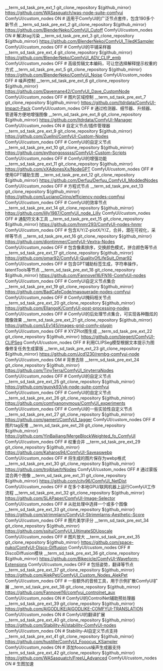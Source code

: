 __term_sd_task_pre_ext_1 git_clone_repository ${github_mirror} https://github.com/WASasquatch/was-node-suite-comfyui ComfyUI/custom_nodes ON # 适用于ComfyUI的广泛节点套件，包含190多个新节点
__term_sd_task_pre_ext_2 git_clone_repository ${github_mirror} https://github.com/BlenderNeko/ComfyUI_Cutoff ComfyUI/custom_nodes ON # 解决tag污染
__term_sd_task_pre_ext_3 git_clone_repository ${github_mirror} https://github.com/BlenderNeko/ComfyUI_TiledKSampler ComfyUI/custom_nodes OFF # ComfyUI的平铺采样器
__term_sd_task_pre_ext_4 git_clone_repository ${github_mirror} https://github.com/BlenderNeko/ComfyUI_ADV_CLIP_emb ComfyUI/custom_nodes OFF # 高级剪辑文本编码，可让您选择解释提示权重的方式
__term_sd_task_pre_ext_5 git_clone_repository ${github_mirror} https://github.com/BlenderNeko/ComfyUI_Noise ComfyUI/custom_nodes OFF # 噪声控制
__term_sd_task_pre_ext_6 git_clone_repository ${github_mirror} https://github.com/Davemane42/ComfyUI_Dave_CustomNode ComfyUI/custom_nodes OFF # 图片区域控制
__term_sd_task_pre_ext_7 git_clone_repository ${github_mirror} https://github.com/ltdrdata/ComfyUI-Impact-Pack ComfyUI/custom_nodes OFF # 通过检测器、细节器、升频器、管道等方便地增强图像
__term_sd_task_pre_ext_8 git_clone_repository ${github_mirror} https://github.com/ltdrdata/ComfyUI-Manager ComfyUI/custom_nodes ON # 自定义节点/插件管理器
__term_sd_task_pre_ext_9 git_clone_repository ${github_mirror} https://github.com/Zuellni/ComfyUI-Custom-Nodes ComfyUI/custom_nodes OFF # ComfyUI的自定义节点
__term_sd_task_pre_ext_10 git_clone_repository ${github_mirror} https://github.com/pythongosssss/ComfyUI-Custom-Scripts ComfyUI/custom_nodes OFF # ComfyUI的增强功能
__term_sd_task_pre_ext_11 git_clone_repository ${github_mirror} https://github.com/xXAdonesXx/NodeGPT ComfyUI/custom_nodes OFF # 使用GPT辅助生图
__term_sd_task_pre_ext_12 git_clone_repository ${github_mirror} https://github.com/Derfuu/Derfuu_ComfyUI_ModdedNodes ComfyUI/custom_nodes OFF # 方程式节点
__term_sd_task_pre_ext_13 git_clone_repository ${github_mirror} https://github.com/LucianoCirino/efficiency-nodes-comfyui ComfyUI/custom_nodes OFF # ComfyUI的效率节点
__term_sd_task_pre_ext_14 git_clone_repository ${github_mirror} https://github.com/lilly1987/ComfyUI_node_Lilly ComfyUI/custom_nodes OFF # 通配符文本工具
__term_sd_task_pre_ext_15 git_clone_repository ${github_mirror} https://github.com/hnmr293/ComfyUI-nodes-hnmr ComfyUI/custom_nodes OFF # 包含X/Y/Z-plotX/Y/Z，合并，潜在可视化，采样等节点
__term_sd_task_pre_ext_16 git_clone_repository ${github_mirror} https://github.com/diontimmer/ComfyUI-Vextra-Nodes ComfyUI/custom_nodes OFF # 包含像素排序，交换颜色模式，拼合颜色等节点
__term_sd_task_pre_ext_17 git_clone_repository ${github_mirror} https://github.com/omar92/ComfyUI-QualityOfLifeSuit_Omar92 ComfyUI/custom_nodes OFF # 包含GPT辅助标签生成，字符串操作，latentTools等节点
__term_sd_task_pre_ext_18 git_clone_repository ${github_mirror} https://github.com/Fannovel16/FN16-ComfyUI-nodes ComfyUI/custom_nodes OFF # ComfyUI自定义节点集合
__term_sd_task_pre_ext_19 git_clone_repository ${github_mirror} https://github.com/BadCafeCode/masquerade-nodes-comfyui ComfyUI/custom_nodes OFF # ComfyUI掩码相关节点
__term_sd_task_pre_ext_20 git_clone_repository ${github_mirror} https://github.com/EllangoK/ComfyUI-post-processing-nodes ComfyUI/custom_nodes OFF # ComfyUI的后处理节点集合，可实现各种酷炫的图像效果
__term_sd_task_pre_ext_21 git_clone_repository ${github_mirror} https://github.com/LEv145/images-grid-comfy-plugin ComfyUI/custom_nodes OFF # XYZPlot图生成
__term_sd_task_pre_ext_22 git_clone_repository ${github_mirror} https://github.com/biegert/ComfyUI-CLIPSeg ComfyUI/custom_nodes OFF # 利用CLIPSeg模型根据文本提示为图像修复任务生成蒙版
__term_sd_task_pre_ext_23 git_clone_repository ${github_mirror} https://github.com/Jcd1230/rembg-comfyui-node ComfyUI/custom_nodes OM # 背景去除
__term_sd_task_pre_ext_24 git_clone_repository ${github_mirror} https://github.com/TinyTerra/ComfyUI_tinyterraNodes ComfyUI/custom_nodes OFF # ComfyUI的自定义节点
__term_sd_task_pre_ext_25 git_clone_repository ${github_mirror} https://github.com/guoyk93/yk-node-suite-comfyui ComfyUI/custom_nodes OFF # ComfyUI的自定义节点
__term_sd_task_pre_ext_26 git_clone_repository ${github_mirror} https://github.com/comfyanonymous/ComfyUI_experiments ComfyUI/custom_nodes OFF # ComfyUI的一些实验性自定义节点
__term_sd_task_pre_ext_27 git_clone_repository ${github_mirror} https://github.com/gamert/ComfyUI_tagger ComfyUI/custom_nodes OFF # 图片tag反推
__term_sd_task_pre_ext_28 git_clone_repository ${github_mirror} https://github.com/YinBailiang/MergeBlockWeighted_fo_ComfyUI ComfyUI/custom_nodes OFF # 权重合并
__term_sd_task_pre_ext_29 git_clone_repository ${github_mirror} https://github.com/Kaharos94/ComfyUI-Saveaswebp ComfyUI/custom_nodes OFF # 将生成的图片保存为webp格式
__term_sd_task_pre_ext_30 git_clone_repository ${github_mirror} https://github.com/trojblue/trNodes ComfyUI/custom_nodes OFF # 通过蒙版混合两个图像
__term_sd_task_pre_ext_31 git_clone_repository ${github_mirror} https://github.com/city96/ComfyUI_NetDist ComfyUI/custom_nodes OFF # 在多个本地GPU/联网机器上运行ComfyUI工作流程
__term_sd_task_pre_ext_32 git_clone_repository ${github_mirror} https://github.com/SLAPaper/ComfyUI-Image-Selector ComfyUI/custom_nodes OFF # 从批处理中选择一个或多个图像
__term_sd_task_pre_ext_33 git_clone_repository ${github_mirror} https://github.com/strimmlarn/ComfyUI-Strimmlarns-Aesthetic-Score ComfyUI/custom_nodes OFF # 图片美学评分
__term_sd_task_pre_ext_34 git_clone_repository ${github_mirror} https://github.com/ssitu/ComfyUI_UltimateSDUpscale ComfyUI/custom_nodes OFF # 图片放大
__term_sd_task_pre_ext_35 git_clone_repository ${github_mirror} https://github.com/space-nuko/ComfyUI-Disco-Diffusion ComfyUI/custom_nodes OFF # DiscoDiffusion模块
__term_sd_task_pre_ext_36 git_clone_repository ${github_mirror} https://github.com/Bikecicle/ComfyUI-Waveform-Extensions ComfyUI/custom_nodes OFF # 包括姿势，翻译等节点
__term_sd_task_pre_ext_37 git_clone_repository ${github_mirror} https://github.com/AlekPet/ComfyUI_Custom_Nodes_AlekPet ComfyUI/custom_nodes OFF # 一些额外的音频工具，用于示例扩散ComfyUI扩展
__term_sd_task_pre_ext_38 git_clone_repository ${github_mirror} https://github.com/Fannovel16/comfyui_controlnet_aux ComfyUI/custom_nodes ON # ComfyUI的ControlNet辅助预处理器
__term_sd_task_pre_ext_39 git_clone_repository ${github_mirror} https://github.com/AIGODLIKE/AIGODLIKE-COMFYUI-TRANSLATION ComfyUI/custom_nodes ON # ComfyUI的翻译扩展
__term_sd_task_pre_ext_40 git_clone_repository ${github_mirror} https://github.com/Stability-AI/stability-ComfyUI-nodes ComfyUI/custom_nodes ON # Stability-AI自定义节点支持
__term_sd_task_pre_ext_41 git_clone_repository ${github_mirror} https://github.com/hustille/ComfyUI_Fooocus_KSampler ComfyUI/custom_nodes ON # 添加fooocus噪声生成器支持
__term_sd_task_pre_ext_42 git_clone_repository ${github_mirror} https://github.com/WASasquatch/FreeU_Advanced ComfyUI/custom_nodes ON # 生图加速